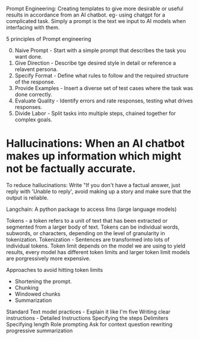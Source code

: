 Prompt Engineering: Creating templates to give more desirable or useful results in accordance from an AI chatbot.
eg- using chatgpt for a complicated task.
Simply a prompt is the text we input to AI models when interfacing with them.

5 principles of Prompt engineering

0. Naive Prompt - Start with a simple prompt that describes the task you want done.
1. Give Direction - Describe tge desired style in detail or reference a relavent persona.
2. Specify Format - Define what rules to follow and the required structure of the response.
3. Provide Examples - Insert a diverse set of test cases where the task was done correctly.
4. Evaluate Quality - Identify errors and rate responses, testing what drives responses.
5. Divide Labor - Split tasks into multiple steps, chained together for complex goals.

# Hallucinations: When an AI chatbot makes up information which might not be factually accurate.

To reduce hallucinations: Write "If you don't have a factual answer, just reply with 'Unable to reply', avoid making up a story and make sure that the output is reliable.

Langchain: A python package to access llms (large language models)

Tokens - a token refers to a unit of text that has been extracted or segmented from a larger body of text. Tokens can be individual words, subwords, or characters, depending on the level of granularity in tokenization.
Tokenization - Sentences are transformed into lots of individual tokens.
Token limit depends on the model we are using to yield results, every model has different token limits and larger token limit models are porgressively more expensive.

Approaches to avoid hitting token limits
* Shortening the prompt.
* Chunking
* Windowed chunks
* Summarization

Standard Text model practices -
  Explain it like I'm five
  Writing clear instructions - 
  	Detailed Instructions
  	Specifying the steps
  	Delimiters
  	Specifying length
  Role prompting
  Ask for context
  question rewriting
  progressive summarization
